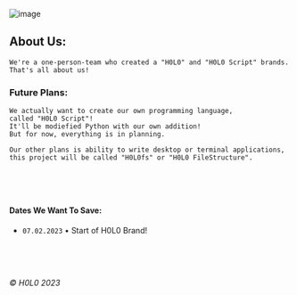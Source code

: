 ![image](https://user-images.githubusercontent.com/124660800/217193987-261a474d-965c-48d7-9d49-5bf80a890fd0.png)

## About Us:
```
We're a one-person-team who created a "H0L0" and "H0L0 Script" brands. That's all about us!
```

### Future Plans:
```
We actually want to create our own programming language,
called "H0L0 Script"!
It'll be modiefied Python with our own addition!
But for now, everything is in planning.
```
```
Our other plans is ability to write desktop or terminal applications,
this project will be called "H0L0fs" or "H0L0 FileStructure".
```
ㅤ
-

#### Dates We Want To Save:
* `07.02.2023` • Start of H0L0 Brand!

ㅤ
-
*© H0L0 2023*
